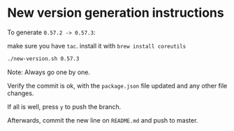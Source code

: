 # New version generation instructions

To generate `0.57.2 -> 0.57.3`:

make sure you have `tac`.
install it with `brew install coreutils`


```sh
./new-version.sh 0.57.3
```

Note: Always go one by one.

Verify the commit is ok, with the `package.json` file updated and any other file changes.

If all is well, press `y` to push the branch.

Afterwards, commit the new line on `README.md` and push to master.
